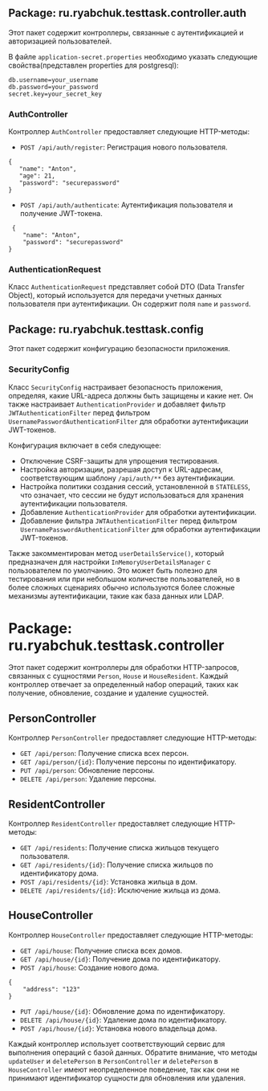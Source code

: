 ## Package: ru.ryabchuk.testtask.controller.auth

Этот пакет содержит контроллеры, связанные с аутентификацией и авторизацией пользователей.

В файле `application-secret.properties`  необходимо указать следующие свойства(представлен properties для postgresql):

```properties
db.username=your_username
db.password=your_password
secret.key=your_secret_key
```
### AuthController

Контроллер `AuthController` предоставляет следующие HTTP-методы:

- `POST /api/auth/register`: Регистрация нового пользователя.
 ```
{
    "name": "Anton",
    "age": 21,
    "password": "securepassword"
}
```
- `POST /api/auth/authenticate`: Аутентификация пользователя и получение JWT-токена.
```
 {
    "name": "Anton",
    "password": "securepassword"
}
```
### AuthenticationRequest

Класс `AuthenticationRequest` представляет собой DTO (Data Transfer Object), который используется для передачи учетных данных пользователя при аутентификации. Он содержит поля `name` и `password`.

## Package: ru.ryabchuk.testtask.config

Этот пакет содержит конфигурацию безопасности приложения.

### SecurityConfig

Класс `SecurityConfig` настраивает безопасность приложения, определяя, какие URL-адреса должны быть защищены и какие нет. Он также настраивает `AuthenticationProvider` и добавляет фильтр `JWTAuthenticationFilter` перед фильтром `UsernamePasswordAuthenticationFilter` для обработки аутентификации JWT-токенов.

Конфигурация включает в себя следующее:

- Отключение CSRF-защиты для упрощения тестирования.
- Настройка авторизации, разрешая доступ к URL-адресам, соответствующим шаблону `/api/auth/**` без аутентификации.
- Настройка политики создания сессий, установленной в `STATELESS`, что означает, что сессии не будут использоваться для хранения аутентификации пользователя.
- Добавление `AuthenticationProvider` для обработки аутентификации.
- Добавление фильтра `JWTAuthenticationFilter` перед фильтром `UsernamePasswordAuthenticationFilter` для обработки аутентификации JWT-токенов.

Также закомментирован метод `userDetailsService()`, который предназначен для настройки `InMemoryUserDetailsManager` с пользователем по умолчанию. Это может быть полезно для тестирования или при небольшом количестве пользователей, но в более сложных сценариях обычно используются более сложные механизмы аутентификации, такие как база данных или LDAP.
# Package: ru.ryabchuk.testtask.controller

Этот пакет содержит контроллеры для обработки HTTP-запросов, связанных с сущностями `Person`, `House` и `HouseResident`. Каждый контроллер отвечает за определенный набор операций, таких как получение, обновление, создание и удаление сущностей.

## PersonController

Контроллер `PersonController` предоставляет следующие HTTP-методы:

- `GET /api/person`: Получение списка всех персон.
- `GET /api/person/{id}`: Получение персоны по идентификатору.
- `PUT /api/person`: Обновление персоны.
- `DELETE /api/person`: Удаление персоны.

## ResidentController

Контроллер `ResidentController` предоставляет следующие HTTP-методы:

- `GET /api/residents`: Получение списка жильцов текущего пользователя.
- `GET /api/residents/{id}`: Получение списка жильцов по идентификатору дома.
- `POST /api/residents/{id}`: Установка жильца в дом.
- `DELETE /api/residents/{id}`: Исключение жильца из дома.

## HouseController

Контроллер `HouseController` предоставляет следующие HTTP-методы:

- `GET /api/house`: Получение списка всех домов.
- `GET /api/house/{id}`: Получение дома по идентификатору.
- `POST /api/house`: Создание нового дома.
```
{
    "address": "123"
}
```
- `PUT /api/house/{id}`: Обновление дома по идентификатору.
- `DELETE /api/house/{id}`: Удаление дома по идентификатору.
- `POST /api/house/{id}`: Установка нового владельца дома.

Каждый контроллер использует соответствующий сервис для выполнения операций с базой данных. Обратите внимание, что методы `updateUser` и `deletePerson` в `PersonController` и `deletePerson` в `HouseController` имеют неопределенное поведение, так как они не принимают идентификатор сущности для обновления или удаления.
